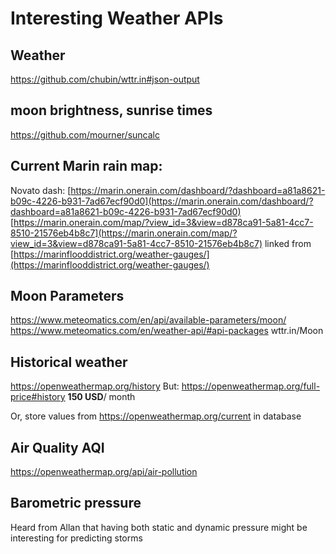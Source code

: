 # Interesting Weather APIs

## Weather
https://github.com/chubin/wttr.in#json-output
## moon brightness, sunrise times
https://github.com/mourner/suncalc
## Current Marin rain map:
Novato dash: [https://marin.onerain.com/dashboard/?dashboard=a81a8621-b09c-4226-b931-7ad67ecf90d0](https://marin.onerain.com/dashboard/?dashboard=a81a8621-b09c-4226-b931-7ad67ecf90d0)  
[https://marin.onerain.com/map/?view_id=3&view=d878ca91-5a81-4cc7-8510-21576eb4b8c7](https://marin.onerain.com/map/?view_id=3&view=d878ca91-5a81-4cc7-8510-21576eb4b8c7)
linked from [https://marinflooddistrict.org/weather-gauges/](https://marinflooddistrict.org/weather-gauges/)
## Moon Parameters
https://www.meteomatics.com/en/api/available-parameters/moon/
https://www.meteomatics.com/en/weather-api/#api-packages
wttr.in/Moon
## Historical weather 
https://openweathermap.org/history 
But: https://openweathermap.org/full-price#history **150 USD**/ month

Or, store values from https://openweathermap.org/current in database
## Air Quality AQI
https://openweathermap.org/api/air-pollution
## Barometric pressure
Heard from Allan that having both static and dynamic pressure might be interesting for predicting storms

